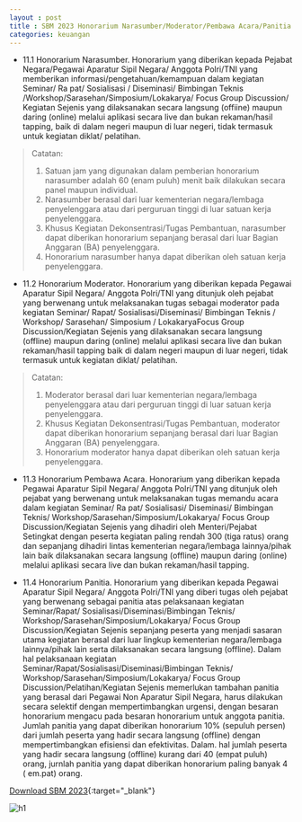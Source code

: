 ```yaml
---
layout : post
title : SBM 2023 Honorarium Narasumber/Moderator/Pembawa Acara/Panitia
categories: keuangan
---
```


- 11.1 Honorarium Narasumber. Honorarium yang diberikan kepada Pejabat Negara/Pegawai Aparatur Sipil Negara/ Anggota Polri/TNI yang memberikan informasi/pengetahuan/kemampuan dalam kegiatan Seminar/ Ra pat/ Sosialisasi / Diseminasi/ Bimbingan Teknis /Workshop/Sarasehan/Simposium/Lokakarya/ Focus Group Discussion/ Kegiatan Sejenis yang dilaksanakan secara langsung (offiine) maupun daring (online) melalui aplikasi secara live dan bukan rekaman/hasil tapping, baik di dalam negeri maupun di luar negeri, tidak termasuk untuk kegiatan diklat/ pelatihan.
> Catatan:
> 1. Satuan jam yang digunakan dalam pemberian honorarium narasumber adalah 60 (enam puluh) menit baik dilakukan secara panel maupun individual.
> 2. Narasumber berasal dari luar kementerian negara/lembaga penyelenggara atau dari perguruan tinggi di luar satuan kerja penyelenggara.
> 3. Khusus Kegiatan Dekonsentrasi/Tugas Pembantuan, narasumber dapat diberikan honorarium sepanjang berasal dari luar Bagian Anggaran (BA) penyelenggara.
> 4. Honorarium narasumber hanya dapat diberikan oleh satuan kerja penyelenggara.

- 11.2 Honorarium Moderator. Honorarium yang diberikan kepada Pegawai Aparatur Sipil Negara/ Anggota Polri/TNI yang ditunjuk oleh pejabat yang berwenang untuk melaksanakan tugas sebagai moderator pada kegiatan Seminar/ Rapat/ Sosialisasi/Diseminasi/ Bimbingan Teknis / Workshop/ Sarasehan/ Simposium / LokakaryaFocus Group Discussion/Kegiatan Sejenis yang dilaksanakan secara langsung (offline) maupun daring (online) melalui aplikasi secara live dan bukan rekaman/hasil tapping baik di dalam negeri maupun di luar negeri, tidak termasuk untuk kegiatan diklat/ pelatihan.
> Catatan:
> 1. Moderator berasal dari luar kementerian negara/lembaga penyelenggara atau dari perguruan tinggi di luar satuan kerja penyelenggara.
> 2. Khusus Kegiatan Dekonsentrasi/Tugas Pembantuan, moderator dapat diberikan honorarium sepanjang berasal dari luar Bagian Anggaran (BA) penyelenggara.
> 3. Honorarium moderator hanya dapat diberikan oleh satuan kerja penyelenggara.

- 11.3 Honorarium Pembawa Acara. Honorarium yang diberikan kepada Pegawai Aparatur Sipil Negara/ Anggota Polri/TNI yang ditunjuk oleh pejabat yang berwenang untuk melaksanakan tugas memandu acara dalam kegiatan Seminar/ Ra pat/ Sosialisasi/ Diseminasi/ Bimbingan Teknis/ Workshop/Sarasehan/Simposium/Lokakarya/ Focus Group Discussion/Kegiatan Sejenis yang dihadiri oleh Menteri/Pejabat Setingkat dengan peserta kegiatan paling rendah 300 (tiga ratus) orang dan sepanjang dihadiri lintas kementerian negara/lembaga lainnya/pihak lain baik dilaksanakan secara langsung (offline) maupun daring (online) melalui aplikasi secara live dan bukan rekaman/hasil tapping.

- 11.4 Honorarium Panitia. Honorarium yang diberikan kepada Pegawai Aparatur Sipil Negara/ Anggota Polri/TNI yang diberi tugas oleh pejabat yang berwenang sebagai panitia atas pelaksanaan kegiatan Seminar/Rapat/ Sosialisasi/Diseminasi/Bimbingan Teknis/ Workshop/Sarasehan/Simposium/Lokakarya/ Focus Group Discussion/Kegiatan Sejenis sepanjang peserta yang menjadi sasaran utama kegiatan berasal dari luar lingkup kementerian negara/lembaga lainnya/pihak lain serta dilaksanakan secara langsung (offline). Dalam hal pelaksanaan kegiatan Seminar/Rapat/Sosialisasi/Diseminasi/Bimbingan Teknis/ Workshop/Sarasehan/Simposium/Lokakarya/ Focus Group Discussion/Pelatihan/Kegiatan Sejenis memerlukan tambahan panitia yang berasal dari Pegawai Non Aparatur Sipil Negara, harus dilakukan secara selektif dengan mempertimbangkan urgensi, dengan besaran honorarium mengacu pada besaran honorarium untuk anggota panitia. Jumlah panitia yang dapat diberikan honorarium 10% (sepuluh persen) dari jumlah peserta yang hadir secara langsung (offline) dengan mempertimbangkan efisiensi dan efektivitas. Dalam. hal jumlah peserta yang hadir secara langsung (offline) kurang dari 40 (empat puluh) orang, jurnlah panitia yang dapat diberikan honorarium paling banyak 4 ( em.pat) orang.

[Download SBM 2023](https://drive.google.com/file/d/1E7dBSV1cZGMQCWfVuKfwCuzBQ-tRs2oD/view){:target="_blank"}

![h1](https://blogger.googleusercontent.com/img/b/R29vZ2xl/AVvXsEgrlqIUmFg3DO-wBRzDytNVD0Oc1t9qp02zNvskKkdE06tEdsSEgLxRHXHEBIFCzpoFeWLGLhVJ0gaE-4wg0mtrzCnpdUYPBBX51vgtnxUuq1iAonRKSGOlhh7uiLEXoW_vrNRB_acpV6BvcZy734tCclx2ssg-GZpdWkVFWgWeWkM/s1600/SBM_2023_page-0009.jpg)